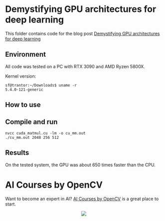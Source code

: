 # Demystifying GPU architectures for deep learning

This folder contains code for the blog post [Demystifying GPU architectures for deep learning](https://learnopencv.com/demystifying-gpu-architectures-for-deep-learning/)

## Environment
All code was tested on a PC with RTX 3090 and AMD Ryzen 5800X.

Kernel version:
```Shell
sf@trantor:~/Downloads$ uname -r
5.4.0-121-generic
```

## How to use

## Compile and run

```Shell
nvcc cuda_matmul.cu -lm -o cu_mm.out
./cu_mm.out 2048 256 512
```

## Results

On the tested system, the GPU was about 650 times faster than the CPU.


# AI Courses by OpenCV

Want to become an expert in AI? [AI Courses by OpenCV](https://opencv.org/courses/) is a great place to start. 

<a href="https://opencv.org/courses/">
<p align="center"> 
<img src="https://www.learnopencv.com/wp-content/uploads/2020/04/AI-Courses-By-OpenCV-Github.png">
</p>
</a>


